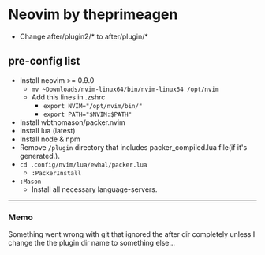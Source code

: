 # Neovim by theprimeagen

- Change after/plugin2/* to after/plugin/*

## pre-config list
- Install neovim >= 0.9.0
  - `mv ~Downloads/nvim-linux64/bin/nvim-linux64 /opt/nvim`
  - Add this lines in .zshrc
    - `export NVIM="/opt/nvim/bin/"`
    - `export PATH="$NVIM:$PATH"`
- Install wbthomason/packer.nvim
- Install lua (latest)
- Install node & npm
- Remove `/plugin` directory that includes packer_compiled.lua file(if it's generated.).
- `cd .config/nvim/lua/ewhal/packer.lua`
  - `:PackerInstall`
- `:Mason`
  - Install all necessary language-servers.  

---

### Memo
Something went wrong with git that ignored the after dir completely 
unless I change the the plugin dir name to something else...

